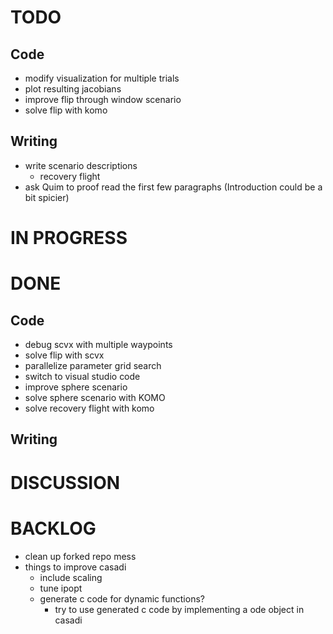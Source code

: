 # TODO
## Code
- modify visualization for multiple trials
- plot resulting jacobians
- improve flip through window scenario
- solve flip with komo

## Writing
- write scenario descriptions
  - recovery flight
- ask Quim to proof read the first few paragraphs (Introduction could be a bit spicier) 

# IN PROGRESS

# DONE
## Code
- debug scvx with multiple waypoints
- solve flip with scvx
- parallelize parameter grid search
- switch to visual studio code
- improve sphere scenario
- solve sphere scenario with KOMO
- solve recovery flight with komo

## Writing

# DISCUSSION

# BACKLOG
- clean up forked repo mess
- things to improve casadi
  - include scaling
  - tune ipopt
  - generate c code for dynamic functions?
    - try to use generated c code by implementing a ode object in casadi
